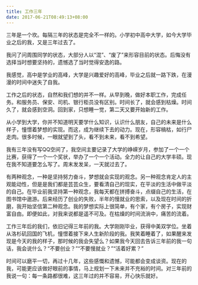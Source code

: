 ```yaml
---
title: 工作三年
date: 2017-06-21T08:49:13+08:00
---
```


三年是一个坎。每隔三年的状态是完全不一样的。小学初中高中大学，如今大学毕业之后的我，又是三年过去了。

我问了问周围同学的状态，大部分人以“混”、“废了”来形容目前的状态。后悔没有选择当时想要坚持的，遗憾选了当时觉得安逸的路。

我感觉，高中是学业的高峰，大学是兴趣爱好的高峰，毕业之后就一路下跌，在漫漫的时间中迷失了自我。

工作之后的状态，自然和我们想的并不一样。从早到晚，做好本职工作，完成任务。和服务员、保安、司机、银行柜员没有区别。时间长了，就会感到枯燥。时间久了，就会感到空洞。回到家，只想睡一觉，第二天又要开始新的工作。

从小学到大学，你并不知道明天要学什么知识，认识什么朋友，自己的未来是什么样子，憧憬着梦想的实现。而这，成为继续下去的动力。现在，形容槁枯，如行尸走肉。很多时候，一眼就望到了头，看不到未来，看不到希望。

我有三年没有写QQ空间了，我空间主要记录了大学的峥嵘岁月，参加了一个一个比赛，获得了一个一个奖状，举办了一个一个活动。全力的让自己的大学丰硕。现在我不知道要怎么写了。周末发发呆，一天就过去了。

有两种观念，一种是坚持努力奋斗，梦想就会实现的观念。另一种观念肯定人的主观能动性，但是是我们都是芸芸众生，要看清自己的现实，在平淡的生活中做平淡的自己。在毕业前我坚持第一种观念，我每天都在拼搏奋斗，点缀自己的生活，在图书馆中遨游。后来经历了创业的失败，半年的慢就业的思索，以及现在时间的折磨，我开始坚信第二种观念。我的梦想实际上很简单，有个家，有个房子，实现财富自由。即便如此，对我来说都是遥不可及。在枯燥的时间流淌中，痛苦的流着。

工作三年后的我们，依旧记得三年前的我。大学刚刚毕业，获得中美双学位。坐着从洛杉矶回国的飞机，憧憬着接下来人生新阶段的我。我笑着睡着了，如果醒来发现是今天的我的样子，那时候的我会失望么？如果我今天回去告诉三年前的我一句话，我会说什么？“不要创业？”“不要慢就业？”“活着好累？”

时间可以磨平一切，再过十几年，这些感慨和遗憾，可能都会变成谈资。现在的我，可能更应该做好眼前的事情，马上规划一下未来并不充裕的时间。对三年前的我说一句：每一条路都很难，这三年过的并不容易，开心快乐就好。